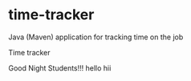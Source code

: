 # time-tracker
Java (Maven) application for tracking time on the job

Time tracker

Good Night Students!!!
hello
 hii
